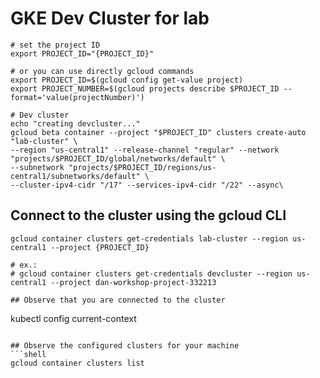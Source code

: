 # GKE Dev Cluster for lab

```shell
# set the project ID
export PROJECT_ID="{PROJECT_ID}"

# or you can use directly gcloud commands
export PROJECT_ID=$(gcloud config get-value project)
export PROJECT_NUMBER=$(gcloud projects describe $PROJECT_ID --format='value(projectNumber)')

# Dev cluster
echo "creating devcluster..."
gcloud beta container --project "$PROJECT_ID" clusters create-auto "lab-cluster" \
--region "us-central1" --release-channel "regular" --network "projects/$PROJECT_ID/global/networks/default" \
--subnetwork "projects/$PROJECT_ID/regions/us-central1/subnetworks/default" \
--cluster-ipv4-cidr "/17" --services-ipv4-cidr "/22" --async\
```

## Connect to the cluster using the gcloud CLI
```shell
gcloud container clusters get-credentials lab-cluster --region us-central1 --project {PROJECT_ID}

# ex.:
# gcloud container clusters get-credentials devcluster --region us-central1 --project dan-workshop-project-332213

## Observe that you are connected to the cluster
```
kubectl config current-context
```

## Observe the configured clusters for your machine
```shell
gcloud container clusters list 
```